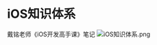 # iOS知识体系
戴铭老师《iOS开发高手课》笔记
![iOS知识体系.png](https://upload-images.jianshu.io/upload_images/1840444-b7338eee385b0934.png?imageMogr2/auto-orient/strip%7CimageView2/2/w/1240)

